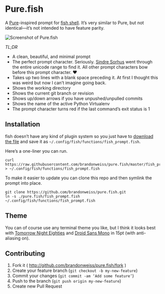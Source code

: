 # Pure.fish

A [Pure][pure]-inspired prompt for [fish shell][fish]. It’s very similar to Pure, but not identical—it’s not intended to have feature parity.

![Screenshot of Pure.fish](https://cloud.githubusercontent.com/assets/4727/9908269/cc5a20d8-5c47-11e5-8cb9-4d45378a60f3.png)

*TL;DR*

* A clean, beautiful, and minimal prompt
* The perfect prompt character. Seriously. [Sindre Sorhus][sindre] went through the entire unicode range to find it. All other prompt characters bow before this prompt character. :heart:
* Takes up two lines with a blank space preceding it. At first I thought this was weird but now I can’t imagine going back.
* Shows the working directory
* Shows the current git branch or revision
* Shows up/down arrows if you have unpushed/unpulled commits
* Shows the name of the active Python Virtualenv 
* The prompt character turns red if the last command’s exit status is 1

## Installation

fish doesn’t have any kind of plugin system so you just have to [download the file](https://raw.githubusercontent.com/brandonweiss/pure.fish/master/fish_prompt.fish) and save it as `~/.config/fish/functions/fish_prompt.fish`.

Here’s a one-liner you can run.

```shell
curl https://raw.githubusercontent.com/brandonweiss/pure.fish/master/fish_prompt.fish > ~/.config/fish/functions/fish_prompt.fish
```

To make it easier to update you can clone this repo and then symlink the prompt into place.

```shell
git clone https://github.com/brandonweiss/pure.fish.git
ln -s ./pure.fish/fish_prompt.fish ~/.config/fish/functions/fish_prompt.fish
```

## Theme

You can of course use any terminal theme you like, but I think it looks best with [Tomorrow Night Eighties][tomorrow] and [Droid Sans Mono][droid] in 15pt (with anti-aliasing on).

## Contributing

1. Fork it ( http://github.com/brandonweiss/pure.fish/fork )
2. Create your feature branch (`git checkout -b my-new-feature`)
3. Commit your changes (`git commit -am ‘Add some feature’`)
4. Push to the branch (`git push origin my-new-feature`)
5. Create new Pull Request

[pure]: https://github.com/sindresorhus/pure
[fish]: http://fishshell.com
[sindre]: https://github.com/sindresorhus
[tomorrow]: https://github.com/chriskempson/tomorrow-theme
[droid]: https://www.google.com/fonts/specimen/Droid+Sans+Mono
